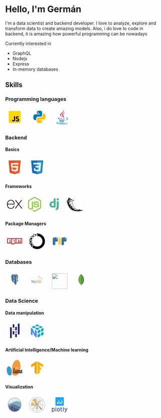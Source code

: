 <h1>Hello, I'm Germán</h1>

I'm a data scientist and backend developer. I love to analyze, explore and transform data to create amazing models. Also, i do love to code in backend, it is amazing how powerful programming can be nowadays

Currently interested in
- GraphQL
- Nodejs
- Express
- In-memory databases

## Skills
### Programming languages
<img width="50px" 
    height="50px" 
    style="margin: 5px"
    src="./assets/javascript.svg"> &nbsp; &nbsp;
<img width="50px" 
    height="50px" 
    style="margin: 5px"
    src="./assets/python.svg"> &nbsp;
<img width="50px" 
    height="50px" 
    style="margin: 5px"
    src="./assets/java.svg"> &nbsp;

### Backend

#### Basics
<img width="50px" 
    height="50px" 
    style="margin: 5px"
    src="./assets/html.svg"> &nbsp;
<img width="50px" 
    height="50px" 
    style="margin: 5px"
    src="./assets/css.svg"> &nbsp;

#### Frameworks
<img width="50px" 
    height="50px" 
    style="margin: 5px"
    src="./assets/express.svg">
<img width="50px" 
    height="50px" 
    style="margin: 5px"
    src="./assets/node.svg">
<img width="50px" 
    height="50px" 
    style="margin: 5px"
    src="./assets/django.svg">
<img width="50px" 
    height="50px" 
    style="margin: 5px"
    src="./assets/flask.svg">

#### Package Managers
<img width="50px" 
    height="50px" 
    style="margin: 5px"
    src="./assets/npm.svg"> &nbsp;
<img width="50px" 
    height="50px" 
    style="margin: 5px"
    src="./assets/anaconda.svg"> &nbsp;
<img width="50px" 
    height="50px" 
    style="margin: 5px"
    src="./assets/pip.svg"> &nbsp;

### Databases
<img width="50px" 
    height="50px" 
    style="margin: 5px"
    src="./assets/postgres.svg"> &nbsp;
<img width="50px" 
    height="50px" 
    style="margin: 5px"
    src="./assets/mysql.svg"> &nbsp;
<img width="50px" 
    height="50px" 
    style="margin: 5px"
    src="./assets/sqlite.svg"> &nbsp;
<img width="50px" 
    height="50px" 
    style="margin: 5px"
    src="./assets/mongo.svg"> &nbsp;

### Data Science

#### Data manipulation
<img width="50px" 
    height="50px" 
    style="margin: 5px"
    src="./assets/pandas.svg"> &nbsp;
<img width="50px" 
    height="50px" 
    style="margin: 5px"
    src="./assets/numpy.svg"> &nbsp;

#### Artificial Intelligence/Machine learning
<img width="50px" 
    height="50px" 
    style="margin: 5px"
    src="./assets/scikit.svg"> &nbsp;
<img width="50px" 
    height="50px" 
    style="margin: 5px"
    src="./assets/tf.svg"> &nbsp;

#### Visualization
<img width="50px" 
    height="50px" 
    style="margin: 5px"
    src="./assets/seaborn.svg"> &nbsp;
<img width="50px" 
    height="50px" 
    style="margin: 5px"
    src="./assets/matplotlib.svg"> &nbsp;
<img width="50px" 
    height="50px" 
    style="margin: 5px"
    src="./assets/plotly.svg"> &nbsp;
<!-- docker, bash, insomnia, postman, git>
-----

## Stats
### Github
![Anurag's GitHub stats](https://github-readme-stats.vercel.app/api?username=Gerdava2602&show_icons=true&theme=radical)

### Programming languages
[![Top Langs](https://github-readme-stats.vercel.app/api/top-langs/?username=Gerdava2602&layout=compact)](https://github.com/anuraghazra/github-readme-stats)
--------
